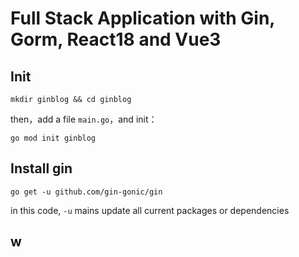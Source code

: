 # Full Stack Application with Gin, Gorm, React18 and Vue3

## Init

```
mkdir ginblog && cd ginblog
```

then，add a file `main.go`，and init：

```
go mod init ginblog
```

## Install gin

```
go get -u github.com/gin-gonic/gin
```

in this code, `-u` mains update all current packages or dependencies

## w
